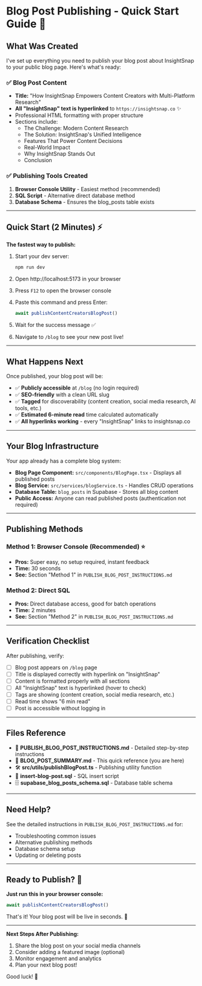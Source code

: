 # Blog Post Publishing - Quick Start Guide 🚀

## What Was Created

I've set up everything you need to publish your blog post about InsightSnap to your public blog page. Here's what's ready:

### ✅ Blog Post Content
- **Title:** "How InsightSnap Empowers Content Creators with Multi-Platform Research"
- **All "InsightSnap" text is hyperlinked** to `https://insightsnap.co` ✨
- Professional HTML formatting with proper structure
- Sections include:
  - The Challenge: Modern Content Research
  - The Solution: InsightSnap's Unified Intelligence
  - Features That Power Content Decisions
  - Real-World Impact
  - Why InsightSnap Stands Out
  - Conclusion

### ✅ Publishing Tools Created
1. **Browser Console Utility** - Easiest method (recommended)
2. **SQL Script** - Alternative direct database method
3. **Database Schema** - Ensures the blog_posts table exists

---

## Quick Start (2 Minutes) ⚡

**The fastest way to publish:**

1. Start your dev server:
   ```bash
   npm run dev
   ```

2. Open http://localhost:5173 in your browser

3. Press `F12` to open the browser console

4. Paste this command and press Enter:
   ```javascript
   await publishContentCreatorsBlogPost()
   ```

5. Wait for the success message ✅

6. Navigate to `/blog` to see your new post live!

---

## What Happens Next

Once published, your blog post will be:

- ✅ **Publicly accessible** at `/blog` (no login required)
- ✅ **SEO-friendly** with a clean URL slug
- ✅ **Tagged** for discoverability (content creation, social media research, AI tools, etc.)
- ✅ **Estimated 6-minute read** time calculated automatically
- ✅ **All hyperlinks working** - every "InsightSnap" links to insightsnap.co

---

## Your Blog Infrastructure

Your app already has a complete blog system:

- **Blog Page Component:** `src/components/BlogPage.tsx` - Displays all published posts
- **Blog Service:** `src/services/blogService.ts` - Handles CRUD operations
- **Database Table:** `blog_posts` in Supabase - Stores all blog content
- **Public Access:** Anyone can read published posts (authentication not required)

---

## Publishing Methods

### Method 1: Browser Console (Recommended) ⭐
- **Pros:** Super easy, no setup required, instant feedback
- **Time:** 30 seconds
- **See:** Section "Method 1" in `PUBLISH_BLOG_POST_INSTRUCTIONS.md`

### Method 2: Direct SQL
- **Pros:** Direct database access, good for batch operations
- **Time:** 2 minutes
- **See:** Section "Method 2" in `PUBLISH_BLOG_POST_INSTRUCTIONS.md`

---

## Verification Checklist

After publishing, verify:

- [ ] Blog post appears on `/blog` page
- [ ] Title is displayed correctly with hyperlink on "InsightSnap"
- [ ] Content is formatted properly with all sections
- [ ] All "InsightSnap" text is hyperlinked (hover to check)
- [ ] Tags are showing (content creation, social media research, etc.)
- [ ] Read time shows "6 min read"
- [ ] Post is accessible without logging in

---

## Files Reference

- 📖 **PUBLISH_BLOG_POST_INSTRUCTIONS.md** - Detailed step-by-step instructions
- 📖 **BLOG_POST_SUMMARY.md** - This quick reference (you are here)
- 🛠️ **src/utils/publishBlogPost.ts** - Publishing utility function
- 📝 **insert-blog-post.sql** - SQL insert script
- 🗄️ **supabase_blog_posts_schema.sql** - Database table schema

---

## Need Help?

See the detailed instructions in `PUBLISH_BLOG_POST_INSTRUCTIONS.md` for:
- Troubleshooting common issues
- Alternative publishing methods
- Database schema setup
- Updating or deleting posts

---

## Ready to Publish? 🎉

**Just run this in your browser console:**

```javascript
await publishContentCreatorsBlogPost()
```

That's it! Your blog post will be live in seconds. 🚀

---

**Next Steps After Publishing:**

1. Share the blog post on your social media channels
2. Consider adding a featured image (optional)
3. Monitor engagement and analytics
4. Plan your next blog post!

Good luck! 🌟

